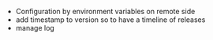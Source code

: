  - Configuration by environment variables on remote side
 - add timestamp to version so to have a timeline of releases
 - manage log
